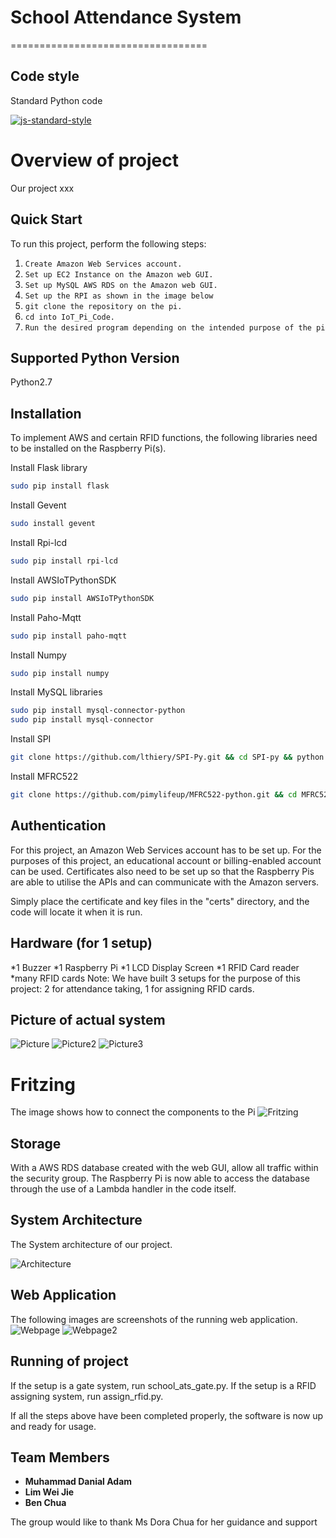 # School Attendance System
==================================

## Code style
Standard Python code

[![js-standard-style](https://img.shields.io/badge/code%20style-standard-brightgreen.svg?style=flat)](https://github.com/feross/standard)
# Overview of project

Our project xxx


Quick Start
-----------

To run this project, perform the following steps:

1. `Create Amazon Web Services account.`
2. `Set up EC2 Instance on the Amazon web GUI.`
3. `Set up MySQL AWS RDS on the Amazon web GUI.`
4. `Set up the RPI as shown in the image below`
5. `git clone the repository on the pi.`
6. `cd into IoT_Pi_Code.`
7. `Run the desired program depending on the intended purpose of the pi`

## Supported Python Version
Python2.7

## Installation

To implement AWS and certain RFID functions, the following libraries need to be installed on the Raspberry Pi(s). 

Install Flask library
```bash
sudo pip install flask
```

Install Gevent
```bash
sudo install gevent
```

Install Rpi-lcd
```bash
sudo pip install rpi-lcd
```

Install AWSIoTPythonSDK
```bash
sudo pip install AWSIoTPythonSDK
```

Install Paho-Mqtt
```bash
sudo pip install paho-mqtt
```

Install Numpy
```bash
sudo pip install numpy
```

Install MySQL libraries
```bash
sudo pip install mysql-connector-python
sudo pip install mysql-connector
```

Install SPI
```bash
git clone https://github.com/lthiery/SPI-Py.git && cd SPI-py && python setup.py
```

Install MFRC522
```bash
git clone https://github.com/pimylifeup/MFRC522-python.git && cd MFRC522-python && python setup.py
```

## Authentication

For this project, an Amazon Web Services account has to be set up. For the purposes of this project, an educational account or billing-enabled account can be used. Certificates also need to be set up so that the Raspberry Pis are able to utilise the APIs and can communicate with the Amazon servers.

Simply place the certificate and key files in the "certs" directory, and the code will locate it when it is run.

## Hardware (for 1 setup)
*1 Buzzer
*1 Raspberry Pi
*1 LCD Display Screen
*1 RFID Card reader
*many RFID cards
Note: We have built 3 setups for the purpose of this project: 2 for attendance taking, 1 for assigning RFID cards.

## Picture of actual system
![Picture](https://github.com/wjlim0/schoolattendancesys/blob/master/iot_pic/Picture5.png)
![Picture2](https://github.com/wjlim0/schoolattendancesys/blob/master/iot_pic/Picture6.png)
![Picture3](https://github.com/wjlim0/schoolattendancesys/blob/master/iot_pic/Picture7.png)

# Fritzing
The image shows how to connect the components to the Pi
![Fritzing](https://github.com/wjlim0/schoolattendancesys/blob/master/iot_pic/Picture1.png)

## Storage

With a AWS RDS database created with the web GUI, allow all traffic within the security group. The Raspberry Pi is now able to access the database through the use of a Lambda handler in the code itself.

## System Architecture

The System architecture of our project.

![Architecture](https://github.com/wjlim0/schoolattendancesys/blob/master/iot_pic/Picture2.png)

## Web Application
The following images are screenshots of the running web application.
![Webpage](https://github.com/wjlim0/schoolattendancesys/blob/master/iot_pic/Picture3.png)
![Webpage2](https://github.com/wjlim0/schoolattendancesys/blob/master/iot_pic/Picture4.png)

## Running of project

If the setup is a gate system, run school_ats_gate.py.
If the setup is a RFID assigning system, run assign_rfid.py.

If all the steps above have been completed properly, the software is now up and ready for usage.

## Team Members

* **Muhammad Danial Adam**
* **Lim Wei Jie**
* **Ben Chua**

The group would like to thank Ms Dora Chua for her guidance and support
